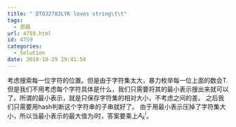 ```yaml
---
title: " DTOJ2783LYK loves string\t\t"
tags:
  - 思路
url: 4759.html
id: 4759
categories:
  - Solution
date: 2018-10-29 19:41:54
---
```


考虑搜索每一位字符的位置。但是由于字符集太大，暴力枚举每一位上面的数会T.但是我们不用考虑每个字符具体是什么，我们只需要将其的最小表示搜出来就可以了。所谓的最小表示，就是只保存字符集的相对大小，不考虑之间的差。 之后我们只需要用hash判断这个字符串的子串就好了。 由于用最小表示压掉了字符集大小，所以当最小表示的最大值为$i$时，答案要乘上$A_k^i$。